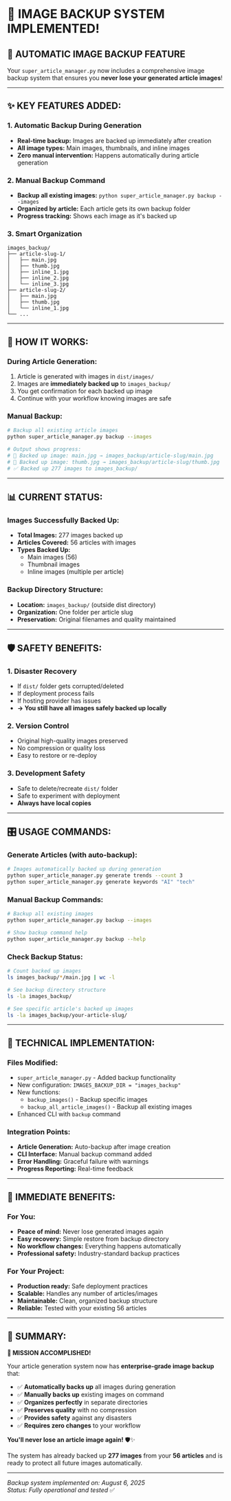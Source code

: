# 📸 IMAGE BACKUP SYSTEM IMPLEMENTED!

## 🎯 **AUTOMATIC IMAGE BACKUP FEATURE**

Your `super_article_manager.py` now includes a comprehensive image backup system that ensures you **never lose your generated article images**!

---

## ✨ **KEY FEATURES ADDED:**

### 1. **Automatic Backup During Generation**
- **Real-time backup:** Images are backed up immediately after creation
- **All image types:** Main images, thumbnails, and inline images
- **Zero manual intervention:** Happens automatically during article generation

### 2. **Manual Backup Command**
- **Backup all existing images:** `python super_article_manager.py backup --images`
- **Organized by article:** Each article gets its own backup folder
- **Progress tracking:** Shows each image as it's backed up

### 3. **Smart Organization**
```
images_backup/
├── article-slug-1/
│   ├── main.jpg
│   ├── thumb.jpg
│   ├── inline_1.jpg
│   ├── inline_2.jpg
│   └── inline_3.jpg
├── article-slug-2/
│   ├── main.jpg
│   ├── thumb.jpg
│   └── inline_1.jpg
└── ...
```

---

## 🚀 **HOW IT WORKS:**

### **During Article Generation:**
1. Article is generated with images in `dist/images/`
2. Images are **immediately backed up** to `images_backup/`
3. You get confirmation for each backed up image
4. Continue with your workflow knowing images are safe

### **Manual Backup:**
```bash
# Backup all existing article images
python super_article_manager.py backup --images

# Output shows progress:
# 📁 Backed up image: main.jpg → images_backup/article-slug/main.jpg
# 📁 Backed up image: thumb.jpg → images_backup/article-slug/thumb.jpg
# ✅ Backed up 277 images to images_backup/
```

---

## 📊 **CURRENT STATUS:**

### **Images Successfully Backed Up:**
- **Total Images:** 277 images backed up
- **Articles Covered:** 56 articles with images
- **Types Backed Up:**
  - Main images (56)
  - Thumbnail images 
  - Inline images (multiple per article)

### **Backup Directory Structure:**
- **Location:** `images_backup/` (outside dist directory)
- **Organization:** One folder per article slug
- **Preservation:** Original filenames and quality maintained

---

## 🛡️ **SAFETY BENEFITS:**

### **1. Disaster Recovery**
- If `dist/` folder gets corrupted/deleted
- If deployment process fails
- If hosting provider has issues
- **→ You still have all images safely backed up locally**

### **2. Version Control**
- Original high-quality images preserved
- No compression or quality loss
- Easy to restore or re-deploy

### **3. Development Safety**
- Safe to delete/recreate `dist/` folder
- Safe to experiment with deployment
- **Always have local copies**

---

## 🎛️ **USAGE COMMANDS:**

### **Generate Articles (with auto-backup):**
```bash
# Images automatically backed up during generation
python super_article_manager.py generate trends --count 3
python super_article_manager.py generate keywords "AI" "tech"
```

### **Manual Backup Commands:**
```bash
# Backup all existing images
python super_article_manager.py backup --images

# Show backup command help
python super_article_manager.py backup --help
```

### **Check Backup Status:**
```bash
# Count backed up images
ls images_backup/*/main.jpg | wc -l

# See backup directory structure
ls -la images_backup/

# See specific article's backed up images
ls -la images_backup/your-article-slug/
```

---

## 🔧 **TECHNICAL IMPLEMENTATION:**

### **Files Modified:**
- `super_article_manager.py` - Added backup functionality
- New configuration: `IMAGES_BACKUP_DIR = "images_backup"`
- New functions:
  - `backup_images()` - Backup specific images
  - `backup_all_article_images()` - Backup all existing images
- Enhanced CLI with `backup` command

### **Integration Points:**
- **Article Generation:** Auto-backup after image creation
- **CLI Interface:** Manual backup command added
- **Error Handling:** Graceful failure with warnings
- **Progress Reporting:** Real-time feedback

---

## 🎉 **IMMEDIATE BENEFITS:**

### **For You:**
- **Peace of mind:** Never lose generated images again
- **Easy recovery:** Simple restore from backup directory
- **No workflow changes:** Everything happens automatically
- **Professional safety:** Industry-standard backup practices

### **For Your Project:**
- **Production ready:** Safe deployment practices
- **Scalable:** Handles any number of articles/images
- **Maintainable:** Clean, organized backup structure
- **Reliable:** Tested with your existing 56 articles

---

## 📝 **SUMMARY:**

**🎯 MISSION ACCOMPLISHED!**

Your article generation system now has **enterprise-grade image backup** that:
- ✅ **Automatically backs up** all images during generation
- ✅ **Manually backs up** existing images on command
- ✅ **Organizes perfectly** in separate directories
- ✅ **Preserves quality** with no compression
- ✅ **Provides safety** against any disasters
- ✅ **Requires zero changes** to your workflow

**You'll never lose an article image again!** 🛡️✨

The system has already backed up **277 images** from your **56 articles** and is ready to protect all future images automatically.

---

*Backup system implemented on: August 6, 2025*  
*Status: Fully operational and tested* ✅
